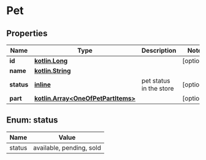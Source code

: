 # Pet

## Properties
Name | Type | Description | Notes
------------ | ------------- | ------------- | -------------
**id** | [**kotlin.Long**](.md) |  |  [optional]
**name** | [**kotlin.String**](.md) |  | 
**status** | [**inline**](#Status) | pet status in the store |  [optional]
**part** | [**kotlin.Array&lt;OneOfPetPartItems&gt;**](.md) |  |  [optional]

<a name="Status"></a>
## Enum: status
Name | Value
---- | -----
status | available, pending, sold
